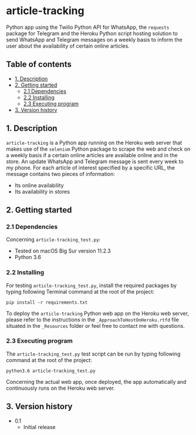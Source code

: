 # article-tracking<!-- omit in toc -->

Python app using the Twilio Python API for WhatsApp, the `requests` package for
Telegram and the Heroku Python script hosting solution to send WhatsApp and
Telegram messages on a weekly basis to inform the user about the availability of certain online articles.

## Table of contents<!-- omit in toc -->

- [1. Description](#1-description)
- [2. Getting started](#2-getting-started)
  - [2.1 Dependencies](#21-dependencies)
  - [2.2 Installing](#22-installing)
  - [2.3 Executing program](#23-executing-program)
- [3. Version history](#3-version-history)

<!-- toc -->

## 1. Description

`article-tracking` is a Python app running on the Heroku web server that
makes use of the `selenium` Python package to scrape the web and check on a
weekly basis if a certain online articles are available online and in the store.
An update WhatsApp and Telegram message is sent every week to my phone. For each
article of interest specified by a specific URL, the message contains two pieces
of information:

- Its online availability
- Its availability in stores

## 2. Getting started

### 2.1 Dependencies

Concerning `article-tracking_test.py`:

- Tested on macOS Big Sur version 11.2.3
- Python 3.6

### 2.2 Installing

For testing `article-tracking_test.py`, install the required packages by typing
following Terminal command at the root of the project:

`pip install -r requirements.txt`

To deploy the `article-tracking` Python web app on the Heroku web server,
please refer to the instructions in the `_ApproachToHostOnHeroku.rtfd` file
situated in the `_Resources` folder or feel free to contact me with questions.

### 2.3 Executing program

The `article-tracking_test.py` test script can be run by typing following
command at the root of the project:

`python3.6 article-tracking_test.py`

Concerning the actual web app, once deployed, the app automatically and
continuously runs on the Heroku web server.

## 3. Version history

- 0.1
  - Initial release
